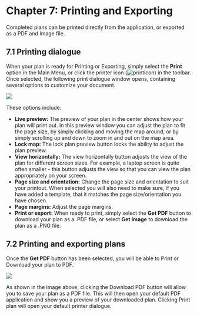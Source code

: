 # Chapter 7: Printing and Exporting

Completed plans can be printed directly from the application, or exported as a PDF and Image file.

## 7.1 Printing dialogue

When your plan is ready for Printing or Exporting, simply select the **Print** option in the Main Menu, or click the printer icon (![printicon](https://rapidplan.net/webinstall/manual/rapidplan-online/Resources/printicon.png)) in the toolbar. Once selected, the following print dialogue window opens, containing several options to customize your document.

![](Resources/Print_dialogue.png)

These options include:

- **Live preview:** The preview of your plan in the center shows how your plan will print out. In this preview window you can adjust the plan to fit the page size, by simply clicking and moving the map around, or by simply scrolling up and down to zoom in and out on the map area.
- **Lock map:** The lock plan preview button locks the ability to adjust the plan preview.
- **View horizontally:** The view horizontally button adjusts the view of the plan for different screen sizes. For example, a laptop screen is quite often smaller - this button adjusts the view so that you can view the plan appropriately on your screen.
- **Page size and orientation:** Change the page size and orientation to suit your printout. When selected you will also need to make sure, if you have added a template, that it matches the page size/orientation you have chosen.
- **Page margins:** Adjust the page margins.
- **Print or export:** When ready to print, simply select the **Get PDF** button to download your plan as a .PDF file, or select **Get Image** to download the plan as a .PNG file.



## 7.2 Printing and exporting plans

Once the **Get PDF** button has been selected, you will be able to Print or Download your plan to PDF.

![](Resources/Export_dialogue.png)

As shown in the image above, clicking the Download PDF button will allow you to save your plan as a PDF file. This will then open your default PDF application and show you a preview of your downloaded plan. Clicking Print plan will open your default printer dialogue.